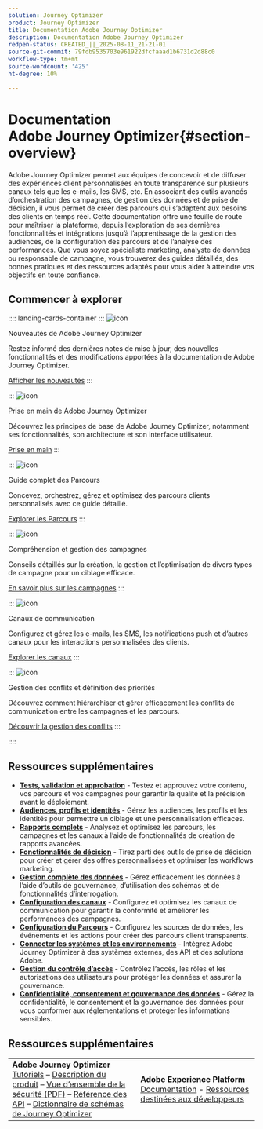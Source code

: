 ```yaml
---
solution: Journey Optimizer
product: Journey Optimizer
title: Documentation Adobe Journey Optimizer
description: Documentation Adobe Journey Optimizer
redpen-status: CREATED_||_2025-08-11_21-21-01
source-git-commit: 79fdb9535703e961922dfcfaaad1b6731d2d88c0
workflow-type: tm+mt
source-wordcount: '425'
ht-degree: 10%

---
```



# Documentation Adobe Journey Optimizer{#section-overview}

Adobe Journey Optimizer permet aux équipes de concevoir et de diffuser des expériences client personnalisées en toute transparence sur plusieurs canaux tels que les e-mails, les SMS, etc. En associant des outils avancés d’orchestration des campagnes, de gestion des données et de prise de décision, il vous permet de créer des parcours qui s’adaptent aux besoins des clients en temps réel. Cette documentation offre une feuille de route pour maîtriser la plateforme, depuis l’exploration de ses dernières fonctionnalités et intégrations jusqu’à l’apprentissage de la gestion des audiences, de la configuration des parcours et de l’analyse des performances. Que vous soyez spécialiste marketing, analyste de données ou responsable de campagne, vous trouverez des guides détaillés, des bonnes pratiques et des ressources adaptés pour vous aider à atteindre vos objectifs en toute confiance.

## Commencer à explorer

:::: landing-cards-container
:::
![icon](https://cdn.experienceleague.adobe.com/icons/list-check.svg)

Nouveautés de Adobe Journey Optimizer

Restez informé des dernières notes de mise à jour, des nouvelles fonctionnalités et des modifications apportées à la documentation de Adobe Journey Optimizer.

[Afficher les nouveautés](./rp_landing_pages/whats-new-landing-page.md)
:::

:::
![icon](https://cdn.experienceleague.adobe.com/icons/circle-play.svg)

Prise en main de Adobe Journey Optimizer

Découvrez les principes de base de Adobe Journey Optimizer, notamment ses fonctionnalités, son architecture et son interface utilisateur.

[Prise en main](./rp_landing_pages/get-started-landing-page.md)
:::

:::
![icon](https://cdn.experienceleague.adobe.com/icons/code-branch.svg)

Guide complet des Parcours

Concevez, orchestrez, gérez et optimisez des parcours clients personnalisés avec ce guide détaillé.

[Explorer les Parcours](./rp_landing_pages/orchestrate-journeys-landing-page.md)
:::

:::
![icon](https://cdn.experienceleague.adobe.com/icons/bullhorn.svg)

Compréhension et gestion des campagnes

Conseils détaillés sur la création, la gestion et l’optimisation de divers types de campagne pour un ciblage efficace.

[En savoir plus sur les campagnes](./rp_landing_pages/campaigns-landing-page.md)
:::

:::
![icon](https://cdn.experienceleague.adobe.com/icons/envelope.svg)

Canaux de communication

Configurez et gérez les e-mails, les SMS, les notifications push et d’autres canaux pour les interactions personnalisées des clients.

[Explorer les canaux](./using/channels/gs-channels.md)
:::

:::
![icon](https://cdn.experienceleague.adobe.com/icons/scale-balanced.svg)

Gestion des conflits et définition des priorités

Découvrez comment hiérarchiser et gérer efficacement les conflits de communication entre les campagnes et les parcours.

[Découvrir la gestion des conflits](./rp_landing_pages/conflict-prioritization-landing-page.md)
:::

::::


## Ressources supplémentaires

- **[Tests, validation et approbation](./rp_landing_pages/test-landing-page.md)** - Testez et approuvez votre contenu, vos parcours et vos campagnes pour garantir la qualité et la précision avant le déploiement.
- **[Audiences, profils et identités](./rp_landing_pages/audiences-profiles-identities-landing-page.md)** - Gérez les audiences, les profils et les identités pour permettre un ciblage et une personnalisation efficaces.
- **[Rapports complets](./rp_landing_pages/reporting-landing-page.md)** - Analysez et optimisez les parcours, les campagnes et les canaux à l’aide de fonctionnalités de création de rapports avancées.
- **[Fonctionnalités de décision](./rp_landing_pages/decisioning-landing-page.md)** - Tirez parti des outils de prise de décision pour créer et gérer des offres personnalisées et optimiser les workflows marketing.
- **[Gestion complète des données](./rp_landing_pages/data-management-landing-page.md)** - Gérez efficacement les données à l’aide d’outils de gouvernance, d’utilisation des schémas et de fonctionnalités d’interrogation.
- **[Configuration des canaux](./rp_landing_pages/configuration-landing-page.md)** - Configurez et optimisez les canaux de communication pour garantir la conformité et améliorer les performances des campagnes.
- **[Configuration du Parcours](./rp_landing_pages/configure-journeys-landing-page.md)** - Configurez les sources de données, les événements et les actions pour créer des parcours client transparents.
- **[Connecter les systèmes et les environnements](./rp_landing_pages/connect-systems-landing-page.md)** - Intégrez Adobe Journey Optimizer à des systèmes externes, des API et des solutions Adobe.
- **[Gestion du contrôle d’accès](./rp_landing_pages/access-control-landing-page.md)** - Contrôlez l’accès, les rôles et les autorisations des utilisateurs pour protéger les données et assurer la gouvernance.
- **[Confidentialité, consentement et gouvernance des données](./rp_landing_pages/privacy-landing-page.md)** - Gérez la confidentialité, le consentement et la gouvernance des données pour vous conformer aux réglementations et protéger les informations sensibles.

## Ressources supplémentaires

<table style="table-layout:fixed"><tr style="border: 0;">
<td><strong>Adobe Journey Optimizer</strong><br/>
<a href="https://experienceleague.adobe.com/docs/journey-optimizer-learn/tutorials/overview.html?lang=fr" target="_blank">Tutoriels</a> – <a href="https://helpx.adobe.com/fr/legal/product-descriptions/adobe-journey-optimizer.html" target="_blank">Description du produit</a> – <a href="https://www.adobe.com/content/dam/cc/en/security/pdfs/AJO_SecurityOverview.pdf" target="_blank">Vue d’ensemble de la sécurité (PDF)</a> – <a href="https://developer.adobe.com/journey-optimizer-apis/" target="_blank">Référence des API</a> – <a href="https://experienceleague.adobe.com/tools/ajo-schemas/schema-dictionary.html?lang=fr" target="_blank">Dictionnaire de schémas de Journey Optimizer</a>

</td>
<td><strong>Adobe Experience Platform</strong><br/>
<a href="https://experienceleague.adobe.com/docs/experience-platform/landing/home.html?lang=fr" target="_blank">Documentation</a> - <a href="https://www.adobe.com/fr/experience-platform/documentation-and-developer-resources.html" target="_blank">Ressources destinées aux développeurs</a>
</td>
</tr></table>

<!--table style="table-layout:auto"><tr style="border: 0;"><td><img src="using/assets/do-not-localize/newsletter.png"></td><td>
<b>Stay informed and elevate your Adobe Journey Optimizer experience!</b><br/>Sign up for our quarterly newsletter. Gain exclusive access to the latest product updates, captivating stories, real-world use cases, valuable tips, and more – all delivered directly to your inbox every quarter. <a href="https://www.adobe.com/subscription/Adobe_Journey_Optimizer_NL.html">Sign up today!</a></td></tr></table-->
